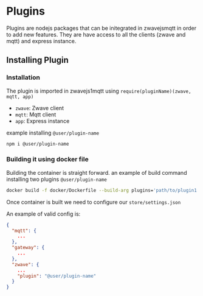 # Plugins

Plugins are nodejs packages that can be initegrated in zwavejsmqtt in order to add new features. They are have access to all the clients (zwave and mqtt) and express instance.

## Installing Plugin

### Installation

The plugin is imported in zwavejs1mqtt using `require(pluginName)(zwave, mqtt, app)` 

- `zwave`: Zwave client
- `mqtt`: Mqtt client
- `app`: Express instance

example installing `@user/plugin-name`

```bash
npm i @user/plugin-name
```

### Building it using docker file

Building the container is straight forward. an example of build command installing two plugins `@user/plugin-name`

```bash
docker build -f docker/Dockerfile --build-arg plugins='path/to/plugin1' -t <docker image name>:<tag> .
```

Once container is built we need to configure our `store/settings.json`

An example of valid config is:

```json
{
  "mqtt": {
    ...
  },
  "gateway": {
    ...
  },
  "zwave": {
    ...
    "plugin": "@user/plugin-name"
  }
}
```
